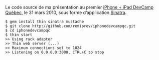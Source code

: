 Le code source de ma présentation au premier [iPhone + iPad DevCamp Québec](http://iphonedevcampqc.org), le 31 mars 2010, sous forme d’application [Sinatra](http://www.sinatrarb.com).

	$ gem install thin sinatra mustache
	$ git clone http://github.com/remiprev/iphonedevcampqc.git
	$ cd iphonedevcampqc
	$ thin start
	>> Using rack adapter
	>> Thin web server (...)
	>> Maximum connections set to 1024
	>> Listening on 0.0.0.0:3000, CTRL+C to stop
